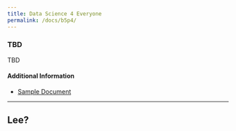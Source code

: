 ```yaml
---
title: Data Science 4 Everyone
permalink: /docs/b5p4/
---
```


### TBD
TBD

#### Additional Information
 - [Sample Document](../wednesday/breakout7/documents/b1p1d1.pdf)

***

## Lee?